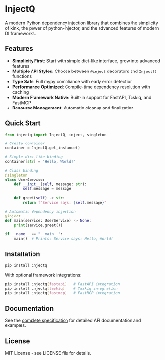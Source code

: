 # InjectQ

A modern Python dependency injection library that combines the simplicity of kink, the power of python-injector, and the advanced features of modern DI frameworks.

## Features

- **Simplicity First**: Start with simple dict-like interface, grow into advanced features
- **Multiple API Styles**: Choose between `@inject` decorators and `Inject()` functions  
- **Type Safe**: Full mypy compliance with early error detection
- **Performance Optimized**: Compile-time dependency resolution with caching
- **Modern Framework Native**: Built-in support for FastAPI, Taskiq, and FastMCP
- **Resource Management**: Automatic cleanup and finalization

## Quick Start

```python
from injectq import InjectQ, inject, singleton

# Create container
container = InjectQ.get_instance()

# Simple dict-like binding
container[str] = "Hello, World!"

# Class binding
@singleton
class UserService:
    def __init__(self, message: str):
        self.message = message
    
    def greet(self) -> str:
        return f"Service says: {self.message}"

# Automatic dependency injection
@inject
def main(service: UserService) -> None:
    print(service.greet())

if __name__ == "__main__":
    main()  # Prints: Service says: Hello, World!
```

## Installation

```bash
pip install injectq
```

With optional framework integrations:

```bash
pip install injectq[fastapi]   # FastAPI integration
pip install injectq[taskiq]    # Taskiq integration  
pip install injectq[fastmcp]   # FastMCP integration
```

## Documentation

See the [complete specification](idea.md) for detailed API documentation and examples.

## License

MIT License - see LICENSE file for details.